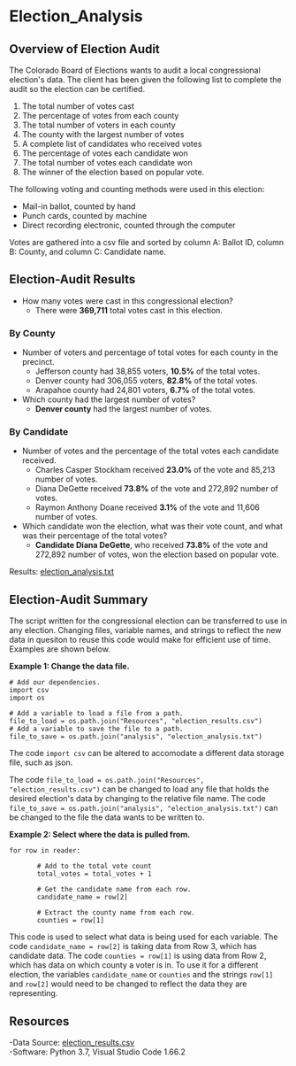 # Election_Analysis
## Overview of Election Audit
The Colorado Board of Elections wants to audit a local congressional election's data. The client has been given the following list to complete the audit so the election can be certified. 

1. The total number of votes cast
2. The percentage of votes from each county
3. The total number of voters in each county
4. The county with the largest number of votes    
5. A complete list of candidates who received votes  
6. The percentage of votes each candidate won  
7. The total number of votes each candidate won  
8. The winner of the election based on popular vote.

The following voting and counting methods were used in this election:
* Mail-in ballot, counted by hand
* Punch cards, counted by machine
* Direct recording electronic, counted through the computer

Votes are gathered into a csv file and sorted by column A: Ballot ID, column B: County, and column C: Candidate name.

## Election-Audit Results
* How many votes were cast in this congressional election?
  * There were **369,711** total votes cast in this election. 
### By County
* Number of voters and percentage of total votes for each county in the precinct.
  * Jefferson county had 38,855 voters, **10.5%** of the total votes.
  * Denver county had 306,055 voters, **82.8%** of the total votes.
  * Arapahoe county had 24,801 voters, **6.7%** of the total votes.
* Which county had the largest number of votes?
  * **Denver county** had the largest number of votes.
### By Candidate
* Number of votes and the percentage of the total votes each candidate received.
  * Charles Casper Stockham received **23.0%** of the vote and 85,213 number of votes.  
  * Diana DeGette received **73.8%** of the vote and 272,892 number of votes.  
  * Raymon Anthony Doane received **3.1%** of the vote and 11,606 number of votes.  
* Which candidate won the election, what was their vote count, and what was their percentage of the total votes?
  * **Candidate Diana DeGette**, who received **73.8%** of the vote and 272,892 number of votes, won the election based on popular vote.

Results: [election_analysis.txt](https://github.com/vrynerson/Election_Analysis/blob/main/analysis/election_analysis.txt)

## Election-Audit Summary
The script written for the congressional election can be transferred to use in any election. Changing files, variable names, and strings to reflect the new data in quesiton to reuse this code would make for efficient use of time. Examples are shown below. 

**Example 1: Change the data file.**
```
# Add our dependencies.
import csv
import os

# Add a variable to load a file from a path.
file_to_load = os.path.join("Resources", "election_results.csv")
# Add a variable to save the file to a path.
file_to_save = os.path.join("analysis", "election_analysis.txt")
```
The code `import csv` can be altered to accomodate a different data storage file, such as json.

The code `file_to_load = os.path.join("Resources", "election_results.csv")` can be changed to load any file that holds the desired election's data by changing to the relative file name.
The code `file_to_save = os.path.join("analysis", "election_analysis.txt")` can be changed to the file the data wants to be written to.

**Example 2: Select where the data is pulled from.**
 ```
 for row in reader:

        # Add to the total vote count
        total_votes = total_votes + 1

        # Get the candidate name from each row.
        candidate_name = row[2]

        # Extract the county name from each row.
        counties = row[1]
```
This code is used to select what data is being used for each variable. The code `candidate_name = row[2]` is taking data from Row 3, which has candidate data. The code `counties = row[1]` is using data from Row 2, which has data on which county a voter is in. To use it for a different election, the variables `candidate_name` or `counties` and the strings `row[1]` and `row[2]` would need to be changed to reflect the data they are representing.

## Resources
-Data Source: [election_results.csv](https://github.com/vrynerson/Election_Analysis/blob/main/Resources/election_results.csv)  
-Software: Python 3.7, Visual Studio Code 1.66.2   
